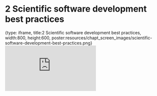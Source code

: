 # 2 Scientific software development best practices
 
{type: iframe, title:2 Scientific software development best practices, width:800, height:600, poster:resources/chapt_screen_images/scientific-software-development-best-practices.png}
![](https://hutchdatascience.org/GitHub_Automation_for_Scientists/no_toc/scientific-software-development-best-practices.html)
 

 
